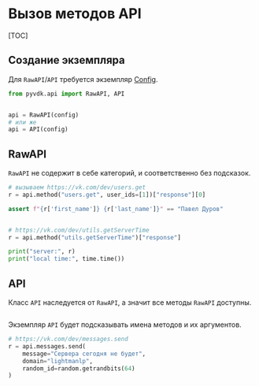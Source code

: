 # Вызов методов API

[TOC]

## Создание экземпляра
Для `RawAPI`/`API` требуется экземпляр [Config](api_reference.md#config).
```python
from pyvdk.api import RawAPI, API


api = RawAPI(config)
# или же
api = API(config)
```

## RawAPI
`RawAPI` не содержит в себе категорий, и соответственно без подсказок.
```python
# вызываем https://vk.com/dev/users.get
r = api.method("users.get", user_ids=[1])["response"][0]

assert f"{r['first_name']} {r['last_name']}" == "Павел Дуров"


# https://vk.com/dev/utils.getServerTime
r = api.method("utils.getServerTime")["response"]

print("server:", r)
print("local time:", time.time())
```

## API
Класс `API` наследуется от `RawAPI`, а значит все методы `RawAPI` доступны.
```python

```

Экземпляр `API` будет подсказывать имена методов и их аргументов.
```python
# https://vk.com/dev/messages.send
r = api.messages.send(
    message="Сервера сегодня не будет",
    domain="lightmanlp",
    random_id=random.getrandbits(64)
)
```
